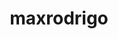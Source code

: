 ---
title: maxrodrigo
github: https://github.com/maxrodrigo
mode: dark
transition: 1s
score: 84.2
archetype:
- Innovative
---
